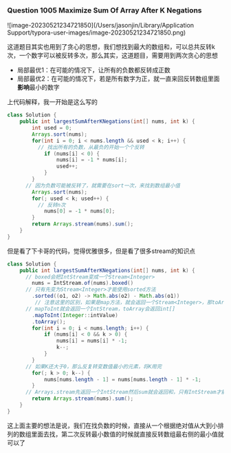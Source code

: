 ### Question 1005 Maximize Sum Of Array After K Negations

![image-20230521234721850](/Users/jasonjin/Library/Application Support/typora-user-images/image-20230521234721850.png)

这道题目其实也用到了贪心的思想，我们想找到最大的数组和，可以总共反转k次，一个数字可以被反转多次，那么其实，这道题目，需要用到两次贪心的思想

- 局部最优1：在可能的情况下，让所有的负数都反转成正数
- 局部最优2：在可能的情况下，若是所有数字为正，就一直来回反转数组里面**影响**最小的数字

上代码解释，我一开始是这么写的

```java
class Solution {
    public int largestSumAfterKNegations(int[] nums, int k) {
        int used = 0;
        Arrays.sort(nums);
        for(int i = 0; i < nums.length && used < k; i++) {
          // 找出所有的负数，从最负的开始一个个反转
            if (nums[i] < 0) {
                nums[i] = -1 * nums[i];
                used++;
            }
        }
      // 因为负数可能被反转了，就需要在sort一次，来找到数组最小值
        Arrays.sort(nums);
        for(; used < k; used++) {
          // 反转n次
            nums[0] = -1 * nums[0];
        }
        return Arrays.stream(nums).sum();
    }
}
```

但是看了下卡哥的代码，觉得优雅很多，但是看了很多stream的知识点

```java
class Solution {
    public int largestSumAfterKNegations(int[] nums, int k) {
      // boxed会把IntStream变成一个Stream<Integer>
        nums = IntStream.of(nums).boxed()
      // 只有先变为Stream<Integer>才能使用sorted方法
        .sorted((o1, o2) -> Math.abs(o2) - Math.abs(o1))
         // 注意这里的区别，如果是map方法，就会返回一个Stream<Integer>，那toArray就会返回一个Object数组
      // mapToInt就会返回一个IntStream，toArray会返回int[] 
        .mapToInt(Integer::intValue)
        .toArray();
        for(int i = 0; i < nums.length; i++) {
            if (nums[i] < 0 && k > 0) {
                nums[i] = nums[i] * -1;
                k--;
            }
        }
      // 如果K还大于0，那么反复转变数值最小的元素，将K用完
        for(; k > 0; k--) {
            nums[nums.length - 1] = nums[nums.length - 1] * -1;
        }
      // Arrays.stream先返回一个IntStream然后sum就会返回和，只有IntStream才能这么做
        return Arrays.stream(nums).sum();
    }
}
```

这上面主要的想法是说，我们在找负数的时候，直接从一个根据绝对值从大到小排列的数组里面去找，第二次反转最小数值的时候就直接反转数组最右侧的最小值就可以了
